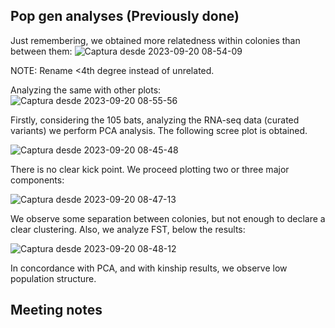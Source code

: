 ## Pop gen analyses (Previously done)

Just remembering, we obtained more relatedness within colonies than between them:
![Captura desde 2023-09-20 08-54-09](https://github.com/MarsicoFL/batPed/assets/55600771/5b775a93-6199-4537-ba1c-b029db3fe64d)

NOTE: Rename <4th degree instead of unrelated.

Analyzing the same with other plots:
![Captura desde 2023-09-20 08-55-56](https://github.com/MarsicoFL/batPed/assets/55600771/3c8f4a5c-fbe1-42c3-a3f6-65ac6e545a44)


Firstly, considering the 105 bats, analyzing the RNA-seq data (curated variants) we perform PCA analysis.
The following scree plot is obtained.

![Captura desde 2023-09-20 08-45-48](https://github.com/MarsicoFL/batPed/assets/55600771/e943636e-abb6-44f9-afb0-5c2a3e6db63e)


There is no clear kick point. We proceed plotting two or three major components:

![Captura desde 2023-09-20 08-47-13](https://github.com/MarsicoFL/batPed/assets/55600771/3076efbe-9a96-4784-ba35-12e8a2ebbecd)

We observe some separation between colonies, but not enough to declare a clear clustering. Also, we analyze FST, below the results:

![Captura desde 2023-09-20 08-48-12](https://github.com/MarsicoFL/batPed/assets/55600771/3684476c-d2cc-47c9-86c2-a25d433117f5)

In concordance with PCA, and with kinship results, we observe low population structure.


## Meeting notes

